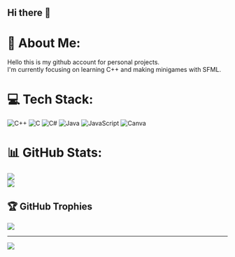 ## Hi there 👋
# 💫 About Me:
Hello this is my github account for personal projects. <br>I'm currently focusing on learning C++ and making minigames with SFML. <br>


# 💻 Tech Stack:
![C++](https://img.shields.io/badge/c++-%2300599C.svg?style=for-the-badge&logo=c%2B%2B&logoColor=white) ![C](https://img.shields.io/badge/c-%2300599C.svg?style=for-the-badge&logo=c&logoColor=white) ![C#](https://img.shields.io/badge/c%23-%23239120.svg?style=for-the-badge&logo=csharp&logoColor=white) ![Java](https://img.shields.io/badge/java-%23ED8B00.svg?style=for-the-badge&logo=openjdk&logoColor=white) ![JavaScript](https://img.shields.io/badge/javascript-%23323330.svg?style=for-the-badge&logo=javascript&logoColor=%23F7DF1E) ![Canva](https://img.shields.io/badge/Canva-%2300C4CC.svg?style=for-the-badge&logo=Canva&logoColor=white)

# 📊 GitHub Stats:
![](https://github-readme-streak-stats.herokuapp.com/?user=kingkururu&theme=dark&hide_border=false)<br/> ![](https://github-readme-stats.vercel.app/api/top-langs/?username=kingkururu&theme=dark&hide_border=false&include_all_commits=false&count_private=false&layout=compact)

## 🏆 GitHub Trophies
![](https://github-profile-trophy.vercel.app/?username=kingkururu&theme=radical&no-frame=false&no-bg=true&margin-w=4)

---
[![](https://visitcount.itsvg.in/api?id=kingkururu&icon=0&color=0)](https://visitcount.itsvg.in)

<!-- Proudly created with GPRM ( https://gprm.itsvg.in ) -->

